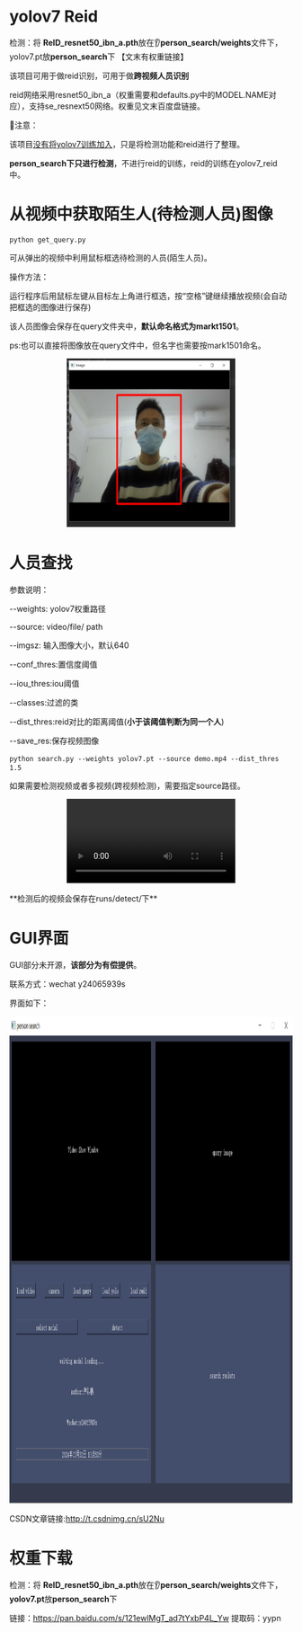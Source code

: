 # yolov7 Reid

检测：将  **ReID_resnet50_ibn_a.pth**放在:ear:**person_search/weights**文件下，yolov7.pt放**person_search**下 【文末有权重链接】

该项目可用于做reid识别，可用于做**跨视频人员识别**

reid网络采用resnet50_ibn_a（权重需要和defaults.py中的MODEL.NAME对应），支持se_resnext50网络。权重见文末百度盘链接。

:electric_plug:注意：

该项目<u>没有将yolov7训练加入</u>，只是将检测功能和reid进行了整理。

**person_search下只进行检测**，不进行reid的训练，reid的训练在yolov7_reid中。

# 从视频中获取陌生人(待检测人员)图像

```shell
python get_query.py
```

可从弹出的视频中利用鼠标框选待检测的人员(陌生人员)。

操作方法：

​		运行程序后用鼠标左键从目标左上角进行框选，按“空格”键继续播放视频(会自动把框选的图像进行保存)

该人员图像会保存在query文件夹中，**默认命名格式为markt1501**。

ps:也可以直接将图像放在query文件中，但名字也需要按mark1501命名。

<p align="center">
  <img src="get_query_images.png" width="300" height="300"/>
</p>

# 人员查找

参数说明：

--weights: yolov7权重路径

--source: video/file/ path

--imgsz: 输入图像大小，默认640

--conf_thres:置信度阈值

--iou_thres:iou阈值

--classes:过滤的类

--dist_thres:reid对比的距离阈值(**小于该阈值判断为同一个人**)

--save_res:保存视频图像

```shell
python search.py --weights yolov7.pt --source demo.mp4 --dist_thres 1.5
```

如果需要检测视频或者多视频(跨视频检测)，需要指定source路径。

<p align="center">
    <video src="0.mp4"></video>
</p>
**检测后的视频会保存在runs/detect/下**

# GUI界面

GUI部分未开源，**该部分为有偿提供**。

联系方式：wechat  y24065939s

界面如下：

<p align="center">
  <img src="GUI.jpg" width="1200" height="867"/>
</p>


CSDN文章链接:http://t.csdnimg.cn/sU2Nu

# 权重下载

检测：将  **ReID_resnet50_ibn_a.pth**放在:ear:**person_search/weights**文件下，**yolov7.pt**放**person_search**下 

链接：https://pan.baidu.com/s/121ewlMgT_ad7tYxbP4L_Yw 
提取码：yypn 
